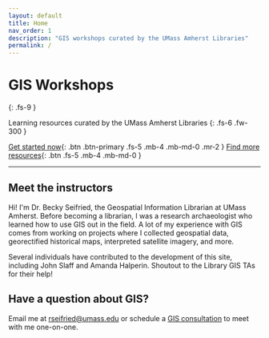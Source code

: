```yaml
---
layout: default
title: Home
nav_order: 1
description: "GIS workshops curated by the UMass Amherst Libraries"
permalink: /
---
```


# GIS Workshops
{: .fs-9 }

Learning resources curated by the UMass Amherst Libraries
{: .fs-6 .fw-300 }

[Get started now](https://umass-gis.github.io/workshops/content/basics-qgis/){: .btn .btn-primary .fs-5 .mb-4 .mb-md-0 .mr-2 } [Find more resources](https://gis.library.umass.edu/){: .btn .fs-5 .mb-4 .mb-md-0 }

---

## Meet the instructors

Hi! I'm Dr. Becky Seifried, the Geospatial Information Librarian at UMass Amherst. Before becoming a librarian, I was a research archaeologist who learned how to use GIS out in the field. A lot of my experience with GIS comes from working on projects where I collected geospatial data, georectified historical maps,  interpreted satellite imagery, and more.

Several individuals have contributed to the development of this site, including John Slaff and Amanda Halperin. Shoutout to the Library GIS TAs for their help!

## Have a question about GIS?
Email me at [rseifried@umass.edu](mailto:rseifried@umass.edu) or schedule a [GIS consultation](https://gis.library.umass.edu/learning-gis/get-help/) to meet with me one-on-one.
